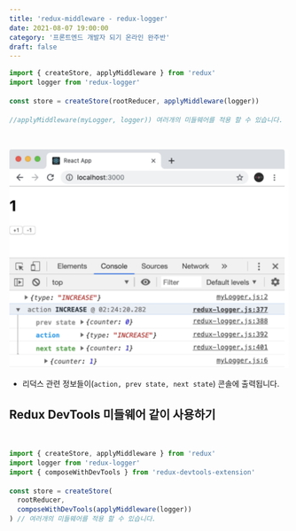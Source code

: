 ```yaml
---
title: 'redux-middleware - redux-logger'
date: 2021-08-07 19:00:00
category: '프론트엔드 개발자 되기 온라인 완주반'
draft: false
---
```


```javascript
import { createStore, applyMiddleware } from 'redux'
import logger from 'redux-logger'

const store = createStore(rootReducer, applyMiddleware(logger))

//applyMiddleware(myLogger, logger)) 여러개의 미들웨어를 적용 할 수 있습니다.
```

<br/>

![](./img/147.png)

- 리덕스 관련 정보들이(`action, prev state, next state`) 콘솔에 출력됩니다.

## **Redux DevTools 미들웨어 같이 사용하기**

<br/>

```javascript
import { createStore, applyMiddleware } from 'redux'
import logger from 'redux-logger'
import { composeWithDevTools } from 'redux-devtools-extension'

const store = createStore(
  rootReducer,
  composeWithDevTools(applyMiddleware(logger))
) // 여러개의 미들웨어를 적용 할 수 있습니다.
```
